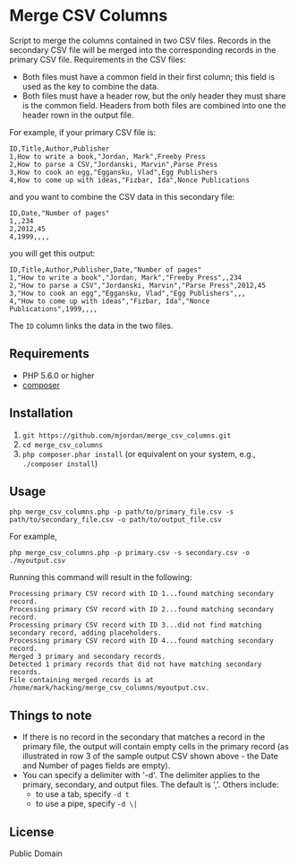 # Merge CSV Columns

Script to merge the columns contained in two CSV files. Records in the secondary CSV file will be merged into the corresponding records in the primary CSV file. Requirements in the CSV files:

* Both files must have a common field in their first column; this field is used as the key to combine the data.
* Both files must have a header row, but the only header they must share is the common field. Headers from both files are combined into one the header rown in the output file.

For example, if your primary CSV file is:

```
ID,Title,Author,Publisher
1,How to write a book,"Jordan, Mark",Freeby Press
2,How to parse a CSV,"Jordanski, Marvin",Parse Press
3,How to cook an egg,"Eggansku, Vlad",Egg Publishers
4,How to come up with ideas,"Fizbar, Ida",Nonce Publications

```

and you want to combine the CSV data in this secondary file:

```
ID,Date,"Number of pages"
1,,234
2,2012,45
4,1999,,,,
```

you will get this output:

```
ID,Title,Author,Publisher,Date,"Number of pages"
1,"How to write a book","Jordan, Mark","Freeby Press",,234
2,"How to parse a CSV","Jordanski, Marvin","Parse Press",2012,45
3,"How to cook an egg","Eggansku, Vlad","Egg Publishers",,,
4,"How to come up with ideas","Fizbar, Ida","Nonce Publications",1999,,,,
```

The `ID` column links the data in the two files.

## Requirements

* PHP 5.6.0 or higher
* [composer](https://getcomposer.org/)

## Installation

1. `git https://github.com/mjordan/merge_csv_columns.git`
1. `cd merge_csv_columns`
1. `php composer.phar install` (or equivalent on your system, e.g., `./composer install`)

## Usage

`php merge_csv_columns.php -p path/to/primary_file.csv -s path/to/secondary_file.csv -o path/to/output_file.csv`

For example,

`php merge_csv_columns.php -p primary.csv -s secondary.csv -o ./myoutput.csv`

Running this command will result in the following:

```
Processing primary CSV record with ID 1...found matching secondary record.
Processing primary CSV record with ID 2...found matching secondary record.
Processing primary CSV record with ID 3...did not find matching secondary record, adding placeholders.
Processing primary CSV record with ID 4...found matching secondary record.
Merged 3 primary and secondary records.
Detected 1 primary records that did not have matching secondary records.
File containing merged records is at /home/mark/hacking/merge_csv_columns/myoutput.csv.
```

## Things to note

* If there is no record in the secondary that matches a record in the primary file, the output will contain empty cells in the primary record (as illustrated in row 3 of the sample output CSV shown above - the Date and Number of pages fields are empty).
* You can specify a delimiter with '-d'. The delimiter applies to the primary, secondary, and output files. The default is ','. Others include:
  * to use a tab, specify `-d t`
  * to use a pipe, specify `-d \|`

## License

Public Domain
